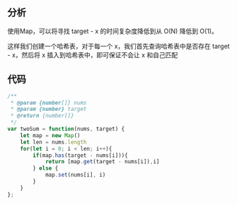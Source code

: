 ## 分析

使用Map，可以将寻找 target - x 的时间复杂度降低到从 O(N) 降低到 O(1)。

这样我们创建一个哈希表，对于每一个 x，我们首先查询哈希表中是否存在 target - x，然后将 x 插入到哈希表中，即可保证不会让 x 和自己匹配

## 代码

```js
/**
 * @param {number[]} nums
 * @param {number} target
 * @return {number[]}
 */
var twoSum = function(nums, target) {
    let map = new Map()
    let len = nums.length
    for(let i = 0; i < len; i++){
        if(map.has(target - nums[i])){
            return [map.get(target - nums[i]),i]
        } else {
            map.set(nums[i], i)
        }
    }
};
```
